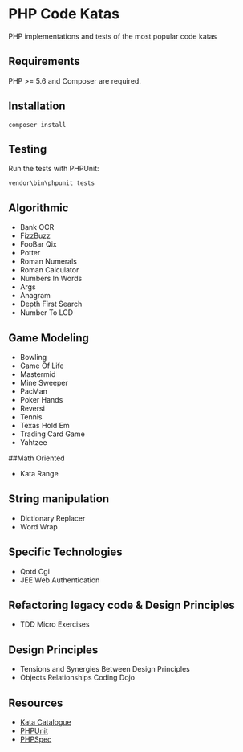 # PHP Code Katas

PHP implementations and tests of the most popular code katas

## Requirements

PHP >= 5.6 and Composer are required.

## Installation

    composer install

## Testing

Run the tests with PHPUnit:

    vendor\bin\phpunit tests

## Algorithmic

- Bank OCR
- FizzBuzz
- FooBar Qix
- Potter
- Roman Numerals
- Roman Calculator
- Numbers In Words
- Args
- Anagram
- Depth First Search
- Number To LCD

## Game Modeling

- Bowling
- Game Of Life
- Mastermid
- Mine Sweeper
- PacMan
- Poker Hands
- Reversi
- Tennis
- Texas Hold Em
- Trading Card Game
- Yahtzee

##Math Oriented

- Kata Range

## String manipulation

- Dictionary Replacer
- Word Wrap

## Specific Technologies

- Qotd Cgi
- JEE Web Authentication

## Refactoring legacy code & Design Principles

- TDD Micro Exercises

## Design Principles

- Tensions and Synergies Between Design Principles
- Objects Relationships Coding Dojo

## Resources

- [Kata Catalogue](http://codingdojo.org/KataCatalogue/)
- [PHPUnit](https://phpunit.de)
- [PHPSpec](http://www.phpspec.net)
